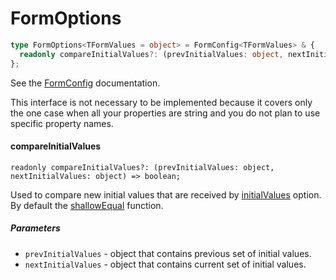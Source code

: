 # FormOptions

```typescript
type FormOptions<TFormValues = object> = FormConfig<TFormValues> & {
  readonly compareInitialValues?: (prevInitialValues: object, nextInitialValues: object) => boolean;
};
```

See the [FormConfig](https://final-form.org/docs/final-form/types/Config)
documentation.

This interface is not necessary to be implemented because it covers only the
one case when all your properties are string and you do not plan to use
specific property names.

#### compareInitialValues

```
readonly compareInitialValues?: (prevInitialValues: object, nextInitialValues: object) => boolean;
```

Used to compare new initial values that are received by [initialValues](https://github.com/final-form/final-form#initialvalues-object)
option. By default the [shallowEqual](../../utils/docs/shallowEqual.md#shallowequal)
function.

##### Parameters

- `prevInitialValues` - object that contains previous set of initial values.
- `nextInitialValues` - object that contains current set of initial values.
